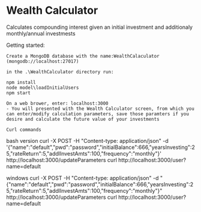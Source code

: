 # Wealth Calculator

Calculates compounding interest given an initial investment and additionaly monthly/annual investmests

Getting started:
```
Create a MongoDB database with the name:WealthCalaculator (mongodb://localhost:27017)

in the .\WealthCalculator directory run:

npm install
node model\loadInitialUsers
npm start

On a web brower, enter: localhost:3000
- You will presented with the Wealth Calculator screen, from which you can enter/modify calculation parameters, save those paramters if you desire and calculate the future value of your investments

Curl commands
```
bash version
curl -X POST -H "Content-type: application/json" -d '{"name":"default","pwd":"password","initialBalance":666,"yearsInvesting":25,"rateReturn":5,"addlInvestAmts":100,"frequency":"monthly"}' http://localhost:3000/updateParameters
curl http://localhost:3000/user?name=default

windows
curl -X POST -H "Content-type: application/json" -d "{\"name\":\"default\",\"pwd\":\"password\",\"initialBalance\":666,\"yearsInvesting\":25,\"rateReturn\":5,\"addlInvestAmts\":100,\"frequency\":\"monthly\"}" http://localhost:3000/updateParameters
curl http://localhost:3000/user?name=default
